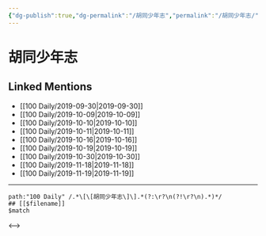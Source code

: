 ```yaml
---
{"dg-publish":true,"dg-permalink":"/胡同少年志","permalink":"/胡同少年志/","created":"2023-03-29T14:56:37.073+08:00","updated":"2023-03-29T14:56:37.383+08:00"}
---
```


# 胡同少年志

## Linked Mentions
- [[100 Daily/2019-09-30\|2019-09-30]]
- [[100 Daily/2019-10-09\|2019-10-09]]
- [[100 Daily/2019-10-10\|2019-10-10]]
- [[100 Daily/2019-10-11\|2019-10-11]]
- [[100 Daily/2019-10-16\|2019-10-16]]
- [[100 Daily/2019-10-19\|2019-10-19]]
- [[100 Daily/2019-10-30\|2019-10-30]]
- [[100 Daily/2019-11-18\|2019-11-18]]
- [[100 Daily/2019-11-19\|2019-11-19]]


---

```expander
path:"100 Daily" /.*\[\[胡同少年志\]\].*(?:\r?\n(?!\r?\n).*)*/
## [[$filename]]
$match
```

<-->